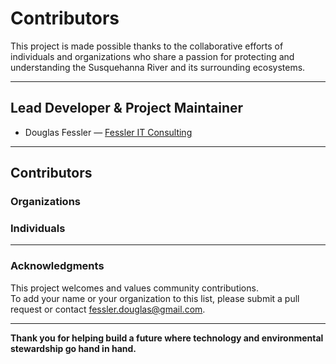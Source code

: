 # Contributors

This project is made possible thanks to the collaborative efforts of individuals and organizations who share a passion for protecting and understanding the Susquehanna River and its surrounding ecosystems.

---

## Lead Developer & Project Maintainer
- Douglas Fessler — [Fessler IT Consulting](https://www.fessleritconsulting.com)

---

## Contributors

### Organizations


### Individuals


---

### Acknowledgments
This project welcomes and values community contributions.  
To add your name or your organization to this list, please submit a pull request or contact [fessler.douglas@gmail.com](mailto:fessler.douglas@gmail.com).

---

**Thank you for helping build a future where technology and environmental stewardship go hand in hand.**
